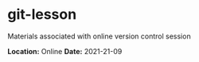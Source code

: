 # git-lesson

Materials associated with online version control session

**Location:** Online
**Date:** 2021-21-09
